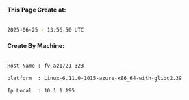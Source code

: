 
   
#### This Page Create at:

```bash

2025-06-25 - 13:56:50 UTC

```

#### Create By Machine:

```bash

Host Name : fv-az1721-323

platform  : Linux-6.11.0-1015-azure-x86_64-with-glibc2.39

Ip Local  : 10.1.1.195

```

